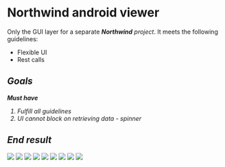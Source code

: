 # Northwind android viewer
Only the GUI layer for a separate ***Northwind*** *project*.  It meets the following guidelines:

 - Flexible UI
 - Rest calls


<i class="icon-list"> Goals
------------------------------
**Must have**
 1. Fulfill all guidelines
 2. UI cannot block on retrieving data - spinner


<i class="icon-ok"> End result
 ------------------------------

 ![](./Utils/Github/1.png)
 ![](./Utils/Github/2.png)
 ![](./Utils/Github/3.png)
 ![](./Utils/Github/4.png)
 ![](./Utils/Github/5.png)
 ![](./Utils/Github/6.png)
 ![](./Utils/Github/7.png)
 ![](./Utils/Github/8.png)
 ![](./Utils/Github/9.png)
